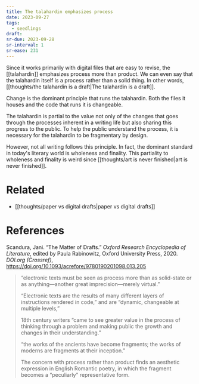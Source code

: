 ```yaml
---
title: The talahardin emphasizes process
date: 2023-09-27
tags:
  - seedlings
draft: 
sr-due: 2023-09-28
sr-interval: 1
sr-ease: 231
---
```

Since it works primarily with digital files that are easy to revise, the [[talahardin]] emphasizes process more than product. We can even say that the talahardin itself is a process rather than a solid thing. In other words, [[thoughts/the talahardin is a draft|The talahardin is a draft]].

Change is the dominant principle that runs the talahardin. Both the files it houses and the code that runs it is changeable.

The talahardin is partial to the value not only of the changes that goes through the processes inherent in a writing life but also sharing this progress to the public. To help the public understand the process, it is necessary for the talahardin to be fragmentary by design.

However, not all writing follows this principle. In fact, the dominant standard in today's literary world is wholeness and finality. This partiality to wholeness and finality is weird since [[thoughts/art is never finished|art is never finished]].

# Related

- [[thoughts/paper vs digital drafts|paper vs digital drafts]]

# References

Scandura, Jani. “The Matter of Drafts.” _Oxford Research Encyclopedia of Literature_, edited by Paula Rabinowitz, Oxford University Press, 2020. _DOI.org (Crossref)_, https://doi.org/10.1093/acrefore/9780190201098.013.205

>“electronic texts must be seen as process more than as solid-state or as anything—another great imprecision—merely virtual.”
>
>“Electronic texts are the results of many different layers of instructions rendered in code,” and are “dynamic, changeable at multiple levels,”
>
>18th century writers “came to see greater value in the process of thinking through a problem and making public the growth and changes in their understanding.”
>
>“the works of the ancients have become fragments; the works of moderns are fragments at their inception.”
>
>The concern with process rather than product finds an aesthetic expression in English Romantic poetry, in which the fragment becomes a “peculiarly” representative form.
